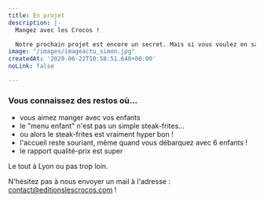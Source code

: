 ```yaml
---
title: En projet
description: |-
  Mangez avec les Crocos !

  Notre prochain projet est encore un secret. Mais si vous voulez en savoir plus…
image: "/images/imageactu_simon.jpg"
createdAt: '2020-06-22T10:58:51.640+00:00'
noLink: false

---
```

### Vous connaissez des restos où…

* vous aimez manger avec vos enfants
* le "menu enfant" n'est pas un simple steak-frites…
* ou alors le steak-frites est vraiment hyper bon !
* l'accueil reste souriant, même quand vous débarquez avec 6 enfants !
* le rapport qualité-prix est super

Le tout à Lyon ou pas trop loin.

N'hésitez pas à nous envoyer un mail à l'adresse : contact@editionslescrocos.com !